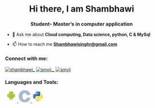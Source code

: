 <h1 align="center">Hi there, I am Shambhawi</h1>
<h3 align="center">Student- Master’s in computer application</h3>

- 💬 Ask me about **Cloud computing, Data science, python, C & MySql**

- 📫 How to reach me **Shambhawisinghr@gmail.com**

<h3 align="left">Connect with me:</h3>
<p align="left">
<a href="https://www.linkedin.com/in/smvi/" target="blank"><img align="center" src="https://raw.githubusercontent.com/rahuldkjain/github-profile-readme-generator/master/src/images/icons/Social/linked-in-alt.svg" alt="shambhawi_" height="30" width="40" /></a>
<a href="https://instagram.com/smvii._" target="blank"><img align="center" src="https://raw.githubusercontent.com/rahuldkjain/github-profile-readme-generator/master/src/images/icons/Social/instagram.svg" alt="smvii._" height="30" width="40" /></a>
<a href="https://www.youtube.com/c/smvii" target="blank"><img align="center" src="https://raw.githubusercontent.com/rahuldkjain/github-profile-readme-generator/master/src/images/icons/Social/youtube.svg" alt="smvii" height="30" width="40" /></a>
</p>

<h3 align="left">Languages and Tools:</h3>
<p align="left"> <a href="https://developer.android.com" target="_blank" rel="noreferrer"> <img src="https://raw.githubusercontent.com/devicons/devicon/master/icons/android/android-original-wordmark.svg" alt="android" width="40" height="40"/> </a> <a href="https://www.cprogramming.com/" target="_blank" rel="noreferrer"> <img src="https://raw.githubusercontent.com/devicons/devicon/master/icons/c/c-original.svg" alt="c" width="40" height="40"/> </a> <a href="https://www.python.org" target="_blank" rel="noreferrer"> <img src="https://raw.githubusercontent.com/devicons/devicon/master/icons/python/python-original.svg" alt="python" width="40" height="40"/> </a> </p>

